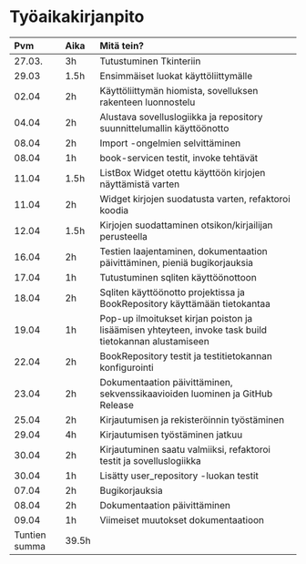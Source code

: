 # Työaikakirjanpito

| Pvm | Aika | Mitä tein? |
|:---|:-----| :---------|
|27.03.| 3h | Tutustuminen Tkinteriin|
|29.03| 1.5h| Ensimmäiset luokat käyttöliittymälle|
|02.04| 2h | Käyttöliittymän hiomista, sovelluksen rakenteen luonnostelu |
|04.04| 2h| Alustava sovelluslogiikka ja repository suunnittelumallin käyttöönotto|
|08.04| 2h |Import -ongelmien selvittäminen|
|08.04|1h|book-servicen testit, invoke tehtävät|
|11.04|1.5h|ListBox Widget otettu käyttöön kirjojen näyttämistä varten|
|11.04|2h|Widget kirjojen suodatusta varten, refaktoroi koodia|
|12.04|1.5h|Kirjojen suodattaminen otsikon/kirjailijan perusteella|
|16.04|2h| Testien laajentaminen, dokumentaation päivittäminen, pieniä bugikorjauksia|
|17.04|1h|Tutustuminen sqliten käyttöönottoon|
|18.04|2h|Sqliten käyttöönotto projektissa ja BookRepository käyttämään tietokantaa|
|19.04|1h|Pop-up ilmoitukset kirjan poiston ja lisäämisen yhteyteen, invoke task build tietokannan alustamiseen|
|22.04|2h|BookRepository testit ja testitietokannan konfigurointi|
|23.04|2h|Dokumentaation päivittäminen, sekvenssikaavioiden luominen ja GitHub Release|
|25.04|2h|Kirjautumisen ja rekisteröinnin työstäminen|
|29.04|4h|Kirjautumisen työstäminen jatkuu|
|30.04|2h|Kirjautuminen saatu valmiiksi, refaktoroi testit ja sovelluslogiikka|
|30.04|1h|Lisätty user_repository -luokan testit|
|07.04|2h|Bugikorjauksia|
|08.04|2h|Dokumentaation päivittäminen|
|09.04| 1h| Viimeiset muutokset dokumentaatioon|
|Tuntien summa| 39.5h|
